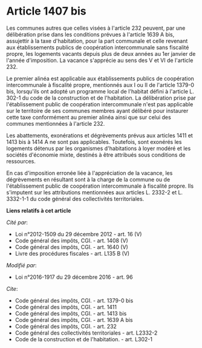 # Article 1407 bis

Les communes autres que celles visées à l'article 232 peuvent, par une délibération prise dans les conditions prévues à
l'article 1639 A bis, assujettir à la taxe d'habitation, pour la part communale et celle revenant aux établissements publics
de coopération intercommunale sans fiscalité propre, les logements vacants depuis plus de deux années au 1er janvier de
l'année d'imposition. La vacance s'apprécie au sens des V et VI de l'article 232. 

Le premier alinéa est applicable aux établissements publics de coopération intercommunale à fiscalité propre, mentionnés aux
I ou II de l'article 1379-0 bis, lorsqu'ils ont adopté un programme local de l'habitat défini à l'article L. 302-1 du code de
la construction et de l'habitation. La délibération prise par l'établissement public de coopération intercommunale n'est pas
applicable sur le territoire de ses communes membres ayant délibéré pour instaurer cette taxe conformément au premier alinéa
ainsi que sur celui des communes mentionnées à l'article 232. 

Les abattements, exonérations et dégrèvements prévus aux articles 1411 et 1413 bis à 1414 A ne sont pas applicables.
Toutefois, sont exonérés les logements détenus par les organismes  d'habitations à loyer modéré et les sociétés d'économie
mixte, destinés à  être attribués sous conditions de ressources.

En cas d'imposition erronée liée à l'appréciation de la vacance, les dégrèvements en résultant sont à la charge de la commune
ou de l'établissement public de coopération intercommunale à fiscalité propre. Ils s'imputent sur les attributions
mentionnées aux articles L. 2332-2 et L. 3332-1-1 du code général des collectivités territoriales.

**Liens relatifs à cet article**

_Cité par_:

  - Loi n°2012-1509 du 29 décembre 2012 - art. 16 (V)
  - Code général des impôts, CGI. - art. 1408 (V)
  - Code général des impôts, CGI. - art. 1640 (V)
  - Livre des procédures fiscales - art. L135 B (V)

_Modifié par_:

  - Loi n°2016-1917 du 29 décembre 2016 - art. 96

_Cite_:

  - Code général des impôts, CGI. - art. 1379-0 bis
  - Code général des impôts, CGI. - art. 1411
  - Code général des impôts, CGI. - art. 1413 bis
  - Code général des impôts, CGI. - art. 1639 A bis
  - Code général des impôts, CGI. - art. 232
  - Code général des collectivités territoriales - art. L2332-2
  - Code de la construction et de l'habitation. - art. L302-1
